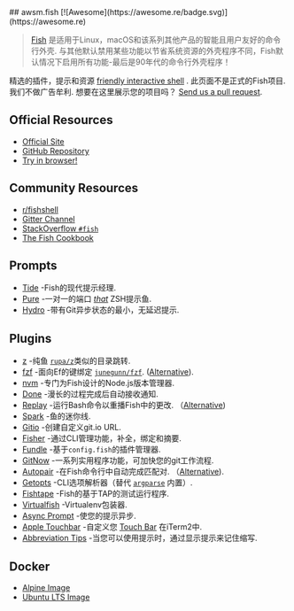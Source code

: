 <div class="github-widget" data-repo="jorgebucaran/awesome-fish"></div>
<script async src="https://pagead2.googlesyndication.com/pagead/js/adsbygoogle.js"></script><ins class="adsbygoogle" style="display:block" data-ad-client="ca-pub-6890694312814945" data-ad-slot="5473692530" data-ad-format="auto"  data-full-width-responsive="true"></ins>
## awsm.fish [![Awesome](https://awesome.re/badge.svg)](https://awesome.re)

> [Fish](https://fishshell.com/) 是适用于Linux，macOS和该系列其他产品的智能且用户友好的命令行外壳. 与其他默认禁用某些功能以节省系统资源的外壳程序不同，Fish默认情况下启用所有功能-最后是90年代的命令行外壳程序！

精选的插件，提示和资源 [friendly interactive shell](https://fishshell.com) . 此页面不是正式的Fish项目. 我们不做广告牟利. 想要在这里展示您的项目吗？ [Send us a pull request](https://github.com/jorgebucaran/awesome-fish/fork).

## Official Resources

- [Official Site](https://fishshell.com)
- [GitHub Repository](https://github.com/fish-shell/fish-shell)
- [Try in browser!](https://rootnroll.com/d/fish-shell/) 

## Community Resources

- [r/fishshell](https://www.reddit.com/r/fishshell)
- [Gitter Channel](https://gitter.im/fish-shell/fish-shell)
- [StackOverflow `#fish`](https://stackoverflow.com/questions/tagged/fish)
- [The Fish Cookbook](https://github.com/jorgebucaran/cookbook.fish) 

## Prompts

- [Tide](https://github.com/IlanCosman/tide) -Fish的现代提示经理.
- [Pure](https://github.com/rafaelrinaldi/pure) -一对一的端口 [_that_](https://github.com/sindresorhus/pure) ZSH提示鱼.
- [Hydro](https://github.com/jorgebucaran/hydro) -带有Git异步状态的最小，无延迟提示.

## Plugins

- [z](https://github.com/jethrokuan/z) -纯鱼 [`rupa/z`](https://github.com/rupa/z)类似的目录跳转.
- [fzf](https://github.com/PatrickF1/fzf.fish) -面向Ef的键绑定 [`junegunn/fzf`](https://github.com/junegunn/fzf). ([Alternative](https://github.com/jethrokuan/fzf)).
- [nvm](https://github.com/jorgebucaran/nvm.fish) -专门为Fish设计的Node.js版本管理器.
- [Done](https://github.com/franciscolourenco/done) -漫长的过程完成后自动接收通知.
- [Replay](https://github.com/jorgebucaran/replay.fish)  -运行Bash命令以重播Fish中的更改.  （[Alternative](https://github.com/edc/bass))
- [Spark](https://github.com/jorgebucaran/spark.fish) -鱼的迷你线.
- [Gitio](https://github.com/jorgebucaran/gitio.fish) -创建自定义git.io URL.
- [Fisher](https://github.com/jorgebucaran/fisher) -通过CLI管理功能，补全，绑定和摘要.
- [Fundle](https://github.com/danhper/fundle) -基于`config.fish`的插件管理器.
- [GitNow](https://github.com/joseluisq/gitnow) -一系列实用程序功能，可加快您的git工作流程.
- [Autopair](https://github.com/jorgebucaran/autopair.fish)  -在Fish命令行中自动完成匹配对.  （[Alternative](https://github.com/laughedelic/pisces)).
- [Getopts](https://github.com/jorgebucaran/getopts.fish) -CLI选项解析器（替代 [`argparse`](https://fishshell.com/docs/current/cmds/argparse.html) 内置）.
- [Fishtape](https://github.com/jorgebucaran/fishtape) -Fish的基于TAP的测试运行程序.
- [Virtualfish](https://github.com/adambrenecki/virtualfish) -Virtualenv包装器.
- [Async Prompt](https://github.com/acomagu/fish-async-prompt) -使您的提示异步.
- [Apple Touchbar](https://github.com/rodrigobdz/fish-apple-touchbar) -自定义您 [Touch Bar](https://developer.apple.com/design/human-interface-guidelines/macos/touch-bar/touch-bar-overview) 在iTerm2中.
- [Abbreviation Tips](https://github.com/Gazorby/fish-abbreviation-tips) -当您可以使用提示时，通过显示提示来记住缩写.

## Docker

- [Alpine Image](https://hub.docker.com/r/andreiborisov/fish)
- [Ubuntu LTS Image](https://hub.docker.com/r/dideler/fish-shell)
